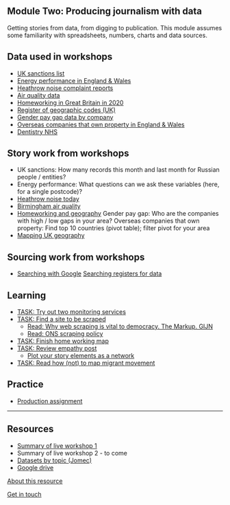 ## Module Two: Producing journalism with data

Getting stories from data, from digging to publication. This module assumes some familiarity with spreadsheets, numbers, charts and data sources.

## Data used in workshops
- [UK sanctions list](https://www.gov.uk/government/publications/the-uk-sanctions-list)
- [Energy performance in England & Wales](https://epc.opendatacommunities.org/domestic/search)
- [Heathrow noise complaint reports](https://www.heathrow.com/company/local-community/noise/noise-reports-and-statistics/reports)
- [Air quality data](https://uk-air.defra.gov.uk/data/data_selector_service)
- [Homeworking in Great Britain in 2020](https://www.ons.gov.uk/employmentandlabourmarket/peopleinwork/labourproductivity/adhocs/13196homeworkingintheukbrokendownbyunitaryandlocalauthoritydistricts2020)
- [Register of geographic codes (UK)](https://geoportal.statistics.gov.uk/datasets/ons::register-of-geographic-codes-december-2021-for-the-united-kingdom/about)
- [Gender pay gap data by company](https://gender-pay-gap.service.gov.uk/viewing/download)
- [Overseas companies that own property in England & Wales](https://use-land-property-data.service.gov.uk/datasets/ocod)
- [Dentistry NHS](https://github.com/BBC-Data-Unit/NHS_dentists)

## Story work from workshops
- UK sanctions: How many records this month and last month for Russian people / entities?
- Energy performance: What questions can we ask these variables (here, for a single postcode)?
- [Heathrow noise today](https://aodhanlutetiae.github.io/dj_prod/heathrow)
- [Birmingham air quality](https://aodhanlutetiae.github.io/dj_prod/air)
- [Homeworking and geography](https://aodhanlutetiae.github.io/dj_prod/uk_geo_home)
Gender pay gap: Who are the companies with high / low gaps in your area?
Overseas companies that own property: Find top 10 countries (pivot table); filter pivot for your area
- [Mapping UK geography](https://aodhanlutetiae.github.io/dj_prod/uk_geo_home)

## Sourcing work from workshops
- [Searching with Google](https://aodhanlutetiae.github.io/dj_prod/search)
[Searching registers for data](https://aodhanlutetiae.github.io/dj_prod/digging)

## Learning

- [TASK: Try out two monitoring services](https://aodhanlutetiae.github.io/dj_prod/monitoring)
- [TASK: Find a site to be scraped](https://forms.gle/8sDZY6YhumAuVQgCA)
  - [Read: Why web scraping is vital to democracy. The Markup. GIJN](https://gijn.org/2020/12/17/why-web-scraping-is-vital-to-democracy/)
  - [Read: ONS scraping policy](https://www.ons.gov.uk/aboutus/transparencyandgovernance/datastrategy/datapolicies/webscrapingpolicy)
- [TASK: Finish home working map](https://www.youtube.com/watch?v=zG34qg_UlQg)
- [TASK: Review empathy post](https://onlinejournalismblog.com/2020/02/19/empathy-investigative-journalism-story-ideas/)
  - [Plot your story elements as a network](https://kumu.io/)
- [TASK: Read how (not) to map migrant movement](https://thecorrespondent.com/664/how-maps-in-the-media-make-us-more-negative-about-migrants/738023272448-bac255ba)

## Practice

- [Production assignment](https://aodhanlutetiae.github.io/dj_prod/assign)

---
## Resources

- [Summary of live workshop 1](workshop_one_summary.pdf)
- Summary of live workshop 2 - to come
- [Datasets by topic (Jomec)](https://aodhanlutetiae.github.io/j_book/intro.html)
- [Google drive](https://bit.ly/app_data_jomec)

[About this resource](https://aodhanlutetiae.github.io/dj_prod/about)

[Get in touch](mailto:odonnella4@cardiff.ac.uk)
